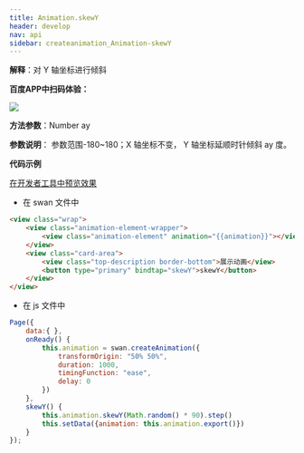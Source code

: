 ```yaml
---
title: Animation.skewY
header: develop
nav: api
sidebar: createanimation_Animation-skewY
---
```

 
 
**解释**：对 Y 轴坐标进行倾斜 

**百度APP中扫码体验：**

<img src="https://b.bdstatic.com/miniapp/assets/images/doc_demo/skewY.png"  class="demo-qrcode-image" />

**方法参数**：Number ay

**参数说明**： 参数范围-180~180；X 轴坐标不变， Y 轴坐标延顺时针倾斜 ay 度。
 
**代码示例**

<a href="swanide://fragment/f72586cc72c18153d42220df8f0394fd1574218409844" title="在开发者工具中预览效果" target="_self">在开发者工具中预览效果</a>

* 在 swan 文件中

```html
<view class="wrap">
    <view class="animation-element-wrapper">
        <view class="animation-element" animation="{{animation}}"></view>
    </view>
    <view class="card-area">
        <view class="top-description border-bottom">展示动画</view>
        <button type="primary" bindtap="skewY">skewY</button>
    </view>
</view>
```
* 在 js 文件中

```js
Page({
    data:{ },
    onReady() {
        this.animation = swan.createAnimation({
            transformOrigin: "50% 50%",
            duration: 1000,
            timingFunction: "ease",
            delay: 0
        })
    },
    skewY() {
        this.animation.skewY(Math.random() * 90).step()
        this.setData({animation: this.animation.export()})
    }
});
```

